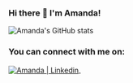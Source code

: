 ### Hi there :penguin: I'm Amanda!

![Amanda's GitHub stats](https://github-readme-stats.vercel.app/api?username=amandacwq&count_private=true)

<h3><b>You can connect with me on:</b></h3>
<a href="https://www.linkedin.com/in/amanda-cheng-wei-qi/" target="_blank">
  <img align="center" alt="Amanda | Linkedin" src="https://img.shields.io/badge/LinkedIn-0077B5?style=for-the-badge&logo=linkedin&logoColor=white" />
</a> &nbsp;&nbsp;
